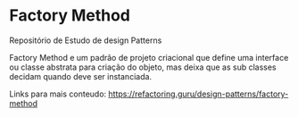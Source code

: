 # Factory Method
Repositório de Estudo de design Patterns


Factory Method e um padrão de projeto criacional que define uma interface ou classe abstrata para criação do objeto, mas deixa que as sub classes decidam quando deve ser instanciada.



Links para mais conteudo:
https://refactoring.guru/design-patterns/factory-method